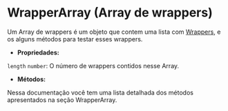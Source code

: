 # WrapperArray (Array de wrappers)

Um Array de wrappers é um objeto que contem uma lista com [Wrappers](../wrapper/README.md), e os alguns métodos para testar esses wrappers.

- **Propriedades:**

`length` `number`: O número de wrappers contidos nesse Array.

- **Métodos:**

Nessa documentação você tem uma lista detalhada dos métodos apresentados na seção WrapperArray.

